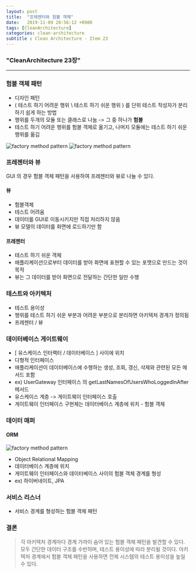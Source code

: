```yaml
---
layout: post
title:  "프레젠터와 험블 객체"
date:   2019-11-09 20:56:12 +0900
tags: [CleanArchitecture]
categories: clean-architecture
subtitle : Clean Architecture - Item 23
---
```


### "CleanArchitecture 23장"
---

### 험블 객체 패턴
- 디자인 패턴
- ( 테스트 하기 어려운 행위 \ 테스트 하기 쉬운 행위 ) 를 단위 테스트 작성자가 분리하기 쉽게 하는 방법
- 행위를 두개의 모듈 또는 클래스로 나눔 -> 그 중 하나가 **험블**
- 테스트 하기 어려운 행위를 험블 객체로 옮기고, 나머지 모듈에는 테스트 하기 쉬운 행위를 옮김

![factory method pattern](5.png)
![factory method pattern](6.png)

<!-- more -->

### 프레젠터와 뷰

GUI 의 경우 험블 객체 패턴을 사용하여 프레젠터와 뷰로 나눌 수 있다. 

#### 뷰
- 험블객체
- 테스트 어려움
- 데이터를 GUI로 이동시키지만 직접 처리하지 않음
- 뷰 모델의 데이터를 화면에 로드하기만 함

#### 프레젠터
- 테스트 하기 쉬운 객체
- 애플리케이션으로부터 데이터를 받아 화면에 표현할 수 있는 포맷으로 만드는 것이 목적
- 뷰는 그 데이터를 받아 화면으로 전달하는 간단한 일만 수행

### 테스트와 아키텍처
- 테스트 용이성
- 행위를 테스트 하기 쉬운 부분과 어려운 부분으로 분리하면 아키텍처 경계가 정의됨
- 프레젠터 / 뷰

### 데이터베이스 게이트웨이

- [ 유스케이스 인터랙터 / 데이터베이스 ] 사이에 위치
- 다형적 인터페이스
- 애플리케이션이 데이터베이스에 수행하는 생성, 조회, 갱신, 삭제와 관련된 모든 메서드 포함
- ex) UserGateway 인터페이스 의 getLastNamesOfUsersWhoLoggedInAfter 메서드
- 유스케이스 계층 -> 게이트웨이 인터페이스 호출 
- 게이트웨이 인터페이스 구현체는 데이터베이스 계층에 위치 - 험블 객체

### 데이터 매퍼

#### ORM 
![factory method pattern](7.png)
- Object Relational Mapping
- 데이터베이스 계층에 위치 
- 게이트웨이 인터페이스와 데이터베이스 사이의 험블 객체 경계를 형성
- ex) 하이버네이트, JPA

### 서비스 리스너

- 서비스 경계를 형성하는 험블 객체 패턴

### 결론

> 각 아키텍처 경계마다 경계 가까이 숨어 있는 험블 객체 패턴을 발견할 수 있다. 모두 간단한 데이터 구조를 수반하며, 테스트 용이성에 따라 분리될 것이다. 아키텍처 경계에서 험블 객체 패턴을 사용하면 전체 시스템의 테스트 용이성을 높일 수 있다.